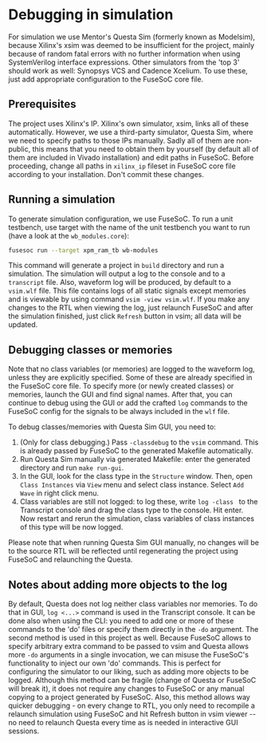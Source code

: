 # Debugging in simulation
For simulation we use Mentor's Questa Sim (formerly known as Modelsim), because Xilinx's xsim was deemed to be insufficient for the project, mainly because of random fatal errors with no further information when using SystemVerilog interface expressions. Other simulators from the 'top 3' should work as well: Synopsys VCS and Cadence Xcelium. To use these, just add appropriate configuration to the FuseSoC core file.

## Prerequisites
The project uses Xilinx's IP. Xilinx's own simulator, xsim, links all of these automatically. However, we use a third-party simulator, Questa Sim, where we need to specify paths to those IPs manually. Sadly all of them are non-public, this means that you need to obtain them by yourself (by default all of them are included in Vivado installation) and edit paths in FuseSoC. Before proceeding, change all paths in `xilinx_ip` fileset in FuseSoC core file according to your installation. Don't commit these changes.

## Running a simulation

To generate simulation configuration, we use FuseSoC. To run a unit testbench, use target with the name of the unit testbench you want to run (have a look at the `wb_modules.core`):
```sh
fusesoc run --target xpm_ram_tb wb-modules
```

This command will generate a project in `build` directory and run a simulation. The simulation will output a log to the console and to a `transcript` file. Also, waveform log will be produced, by default to a `vsim.wlf` file. This file contains logs of all static signals except memories and is viewable by using command `vsim -view vsim.wlf`. If you make any changes to the RTL when viewing the log, just relaunch FuseSoC and after the simulation finished, just click `Refresh` button in vsim; all data will be updated.

## Debugging classes or memories
Note that no class variables (or memories) are logged to the waveform log, unless they are explicitly specified. Some of these are already specified in the FuseSoC core file. To specify more (or newly created classes) or memories, launch the GUI and find signal names. After that, you can continue to debug using the GUI or add the crafted `log` commands to the FuseSoC config for the signals to be always included in the `wlf` file.

To debug classes/memories with Questa Sim GUI, you need to:
1. (Only for class debugging.) Pass `-classdebug` to the `vsim` command. This is already passed by FuseSoC to the generated Makefile automatically.
2. Run Questa Sim manually via generated Makefile: enter the generated directory and run `make run-gui`.
3. In the GUI, look for the class type in the `Structure` window. Then, open `Class Instances` via `View` menu and select class instance. Select `Add Wave` in right click menu.
4. Class variables are still not logged: to log these, write `log -class ` to the Transcript console and drag the class type to the console. Hit enter. Now restart and rerun the simulation, class variables of class instances of this type will be now logged.

Please note that when running Questa Sim GUI manually, no changes will be to the source RTL will be reflected until regenerating the project using FuseSoC and relaunching the Questa.

## Notes about adding more objects to the log
By default, Questa does not log neither class variables nor memories. To do that in GUI, `log <...>` command is used in the Transcript console. It can be done also when using the CLI: you need to add one or more of these commands to the 'do' files or specify them directly in the `-do` argument. The second method is used in this project as well. Because FuseSoC allows to specify arbitrary extra command to be passed to vsim and Questa allows more `-do` arguments in a single invocation, we can misuse the FuseSoC's functionality to inject our own 'do' commands. This is perfect for configuring the simulator to our liking, such as adding more objects to be logged. Although this method can be fragile (change of Questa or FuseSoC will break it), it does not require any changes to FuseSoC or any manual copying to a project generated by FuseSoC. Also, this method allows way quicker debugging - on every change to RTL, you only need to recompile a relaunch simulation using FuseSoC and hit Refresh button in vsim viewer -- no need to relaunch Questa every time as is needed in interactive GUI sessions.